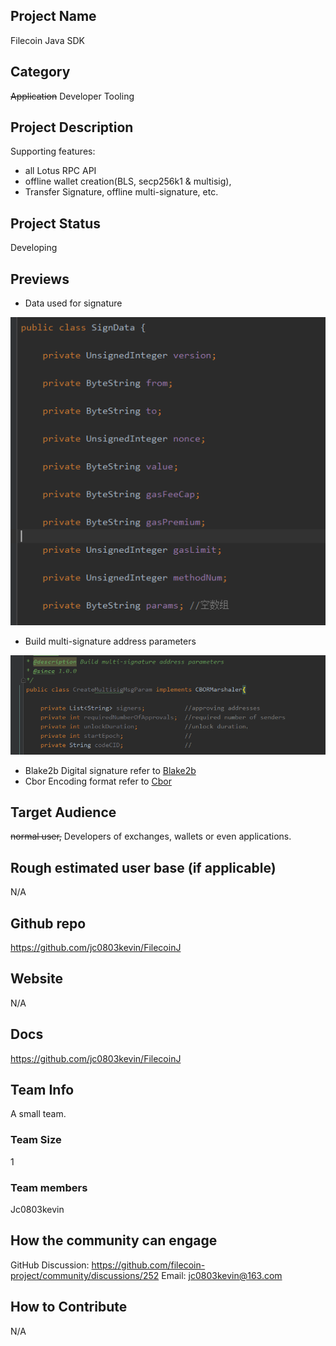 ## Project Name
Filecoin Java SDK

## Category 
~~Application~~ Developer Tooling

## Project Description
Supporting features:

+ all Lotus RPC API
+ offline wallet creation(BLS, secp256k1 & multisig), 
+ Transfer Signature, offline multi-signature, etc.

## Project Status
Developing

## Previews

* Data used for signature

![Data used for signature](./images/Sign%20Data.jpg)

* Build multi-signature address parameters

![Build multi-signature address parameters](./images/Build%20multi-signature%20address%20parameters.jpg)

* Blake2b Digital signature refer to [Blake2b](https://github.com/alphazero/Blake2b)
* Cbor Encoding format refer to [Cbor](https://github.com/whyrusleeping/cbor-gen)

## Target Audience
~~normal user,~~ Developers of exchanges, wallets or even applications.

## Rough estimated user base (if applicable)

N/A

## Github repo

https://github.com/jc0803kevin/FilecoinJ

## Website

N/A


## Docs
https://github.com/jc0803kevin/FilecoinJ

## Team Info
A small team.

### Team Size 

1 

### Team members  
Jc0803kevin

## How the community can engage

GitHub Discussion: https://github.com/filecoin-project/community/discussions/252
Email: jc0803kevin@163.com  


## How to Contribute

N/A
